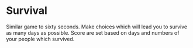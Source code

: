 # Survival
Similar game to sixty seconds. Make choices which will lead you to survive as many days as possible. Score are set based on days and numbers of your people which survived.
